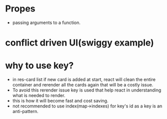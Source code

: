 # Propes

- passing arguments to a function.

# conflict driven UI(swiggy example)

# why to use key?

- in res-card list if new card is added at start, react will clean the entire container and rerender all the cards again that will be a costly issue.
- To avoid this rerender issue key is used that help react in understanding what is needed to render.
- this is how it will become fast and cost saving.
- not recommended to use index(map->indexes) for key's id as a key is an anti-pattern.
